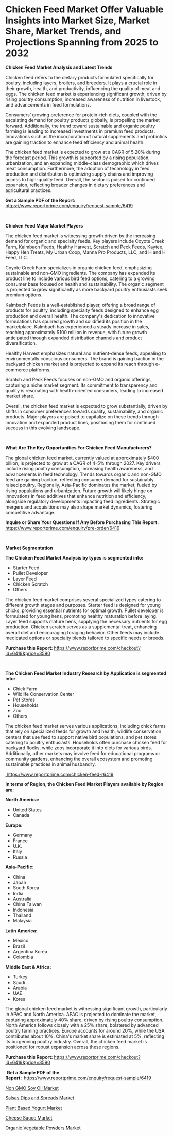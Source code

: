 <p><h1>Chicken Feed Market Offer Valuable Insights into Market Size, Market Share, Market Trends, and Projections Spanning from 2025 to 2032</h1></p><p><strong>Chicken Feed Market Analysis and Latest Trends</strong></p>
<p><p>Chicken feed refers to the dietary products formulated specifically for poultry, including layers, broilers, and breeders. It plays a crucial role in their growth, health, and productivity, influencing the quality of meat and eggs. The chicken feed market is experiencing significant growth, driven by rising poultry consumption, increased awareness of nutrition in livestock, and advancements in feed formulations.</p><p>Consumers’ growing preference for protein-rich diets, coupled with the escalating demand for poultry products globally, is propelling the market forward. Additionally, the trend toward sustainable and organic poultry farming is leading to increased investments in premium feed products. Innovations such as the incorporation of natural supplements and probiotics are gaining traction to enhance feed efficiency and animal health.</p><p>The chicken feed market is expected to grow at a CAGR of 5.20% during the forecast period. This growth is supported by a rising population, urbanization, and an expanding middle-class demographic which drives meat consumption. Furthermore, the adoption of technology in feed production and distribution is optimizing supply chains and improving access to high-quality feed. Overall, the sector is poised for continued expansion, reflecting broader changes in dietary preferences and agricultural practices.</p></p>
<p><strong>Get a Sample PDF of the Report:&nbsp;</strong> <a href="https://www.reportprime.com/enquiry/request-sample/6419?utm_campaign=1133&utm_medium=2&utm_source=Github&utm_content=ia&utm_term=19032025&utm_id=chicken-feed">https://www.reportprime.com/enquiry/request-sample/6419</a></p>
<p>&nbsp;</p>
<p><strong>Chicken Feed Major Market Players</strong></p>
<p><p>The chicken feed market is witnessing growth driven by the increasing demand for organic and specialty feeds. Key players include Coyote Creek Farm, Kalmbach Feeds, Healthy Harvest, Scratch and Peck Feeds, Kaytee, Happy Hen Treats, My Urban Coop, Manna Pro Products, LLC, and H and H Feed, LLC.</p><p>Coyote Creek Farm specializes in organic chicken feed, emphasizing sustainable and non-GMO ingredients. The company has expanded its product line to include various bird feed options, catering to a growing consumer base focused on health and sustainability. The organic segment is projected to grow significantly as more backyard poultry enthusiasts seek premium options.</p><p>Kalmbach Feeds is a well-established player, offering a broad range of products for poultry, including specialty feeds designed to enhance egg production and overall health. The company's dedication to innovative formulations has spurred growth and solidified its position in the marketplace. Kalmbach has experienced a steady increase in sales, reaching approximately $100 million in revenue, with future growth anticipated through expanded distribution channels and product diversification.</p><p>Healthy Harvest emphasizes natural and nutrient-dense feeds, appealing to environmentally conscious consumers. The brand is gaining traction in the backyard chicken market and is projected to expand its reach through e-commerce platforms.</p><p>Scratch and Peck Feeds focuses on non-GMO and organic offerings, capturing a niche market segment. Its commitment to transparency and quality is resonating with health-oriented consumers, leading to increased market share.</p><p>Overall, the chicken feed market is expected to grow substantially, driven by shifts in consumer preferences towards quality, sustainability, and organic products. Major players are poised to capitalize on these trends through innovation and expanded product lines, positioning them for continued success in this evolving landscape.</p></p>
<p>&nbsp;</p>
<p><strong>What Are The Key Opportunities For Chicken Feed Manufacturers?</strong></p>
<p><p>The global chicken feed market, currently valued at approximately $400 billion, is projected to grow at a CAGR of 4-5% through 2027. Key drivers include rising poultry consumption, increasing health awareness, and advancements in feed technology. Trends towards organic and non-GMO feed are gaining traction, reflecting consumer demand for sustainably raised poultry. Regionally, Asia-Pacific dominates the market, fueled by rising populations and urbanization. Future growth will likely hinge on innovations in feed additives that enhance nutrition and efficiency, alongside regulatory developments impacting feed ingredients. Strategic mergers and acquisitions may also shape market dynamics, fostering competitive advantage.</p></p>
<p><strong>Inquire or Share Your Questions If Any Before Purchasing This Report:</strong> <a href="https://www.reportprime.com/enquiry/pre-order/6419?utm_campaign=1133&utm_medium=2&utm_source=Github&utm_content=ia&utm_term=19032025&utm_id=chicken-feed">https://www.reportprime.com/enquiry/pre-order/6419</a></p>
<p>&nbsp;</p>
<p><strong>Market Segmentation</strong></p>
<p><strong>The Chicken Feed Market Analysis by types is segmented into:</strong></p>
<p><ul><li>Starter Feed</li><li>Pullet Developer</li><li>Layer Feed</li><li>Chicken Scratch</li><li>Others</li></ul></p>
<p><p>The chicken feed market comprises several specialized types catering to different growth stages and purposes. Starter feed is designed for young chicks, providing essential nutrients for optimal growth. Pullet developer is formulated for young hens, promoting healthy maturation before laying. Layer feed supports mature hens, supplying the necessary nutrients for egg production. Chicken scratch serves as a supplemental treat, enhancing overall diet and encouraging foraging behavior. Other feeds may include medicated options or specialty blends tailored to specific needs or breeds.</p></p>
<p><strong>Purchase this Report:&nbsp;</strong><a href="https://www.reportprime.com/checkout?id=6419&price=3590&utm_campaign=1133&utm_medium=2&utm_source=Github&utm_content=ia&utm_term=19032025&utm_id=chicken-feed">https://www.reportprime.com/checkout?id=6419&price=3590</a></p>
<p>&nbsp;</p>
<p><strong>The Chicken Feed Market Industry Research by Application is segmented into:</strong></p>
<p><ul><li>Chick Farm</li><li>Wildlife Conservation Center</li><li>Pet Stores</li><li>Households</li><li>Zoo</li><li>Others</li></ul></p>
<p><p>The chicken feed market serves various applications, including chick farms that rely on specialized feeds for growth and health, wildlife conservation centers that use feed to support native bird populations, and pet stores catering to poultry enthusiasts. Households often purchase chicken feed for backyard flocks, while zoos incorporate it into diets for various birds. Additionally, other markets may involve feed for educational programs or community gardens, enhancing the overall ecosystem and promoting sustainable practices in animal husbandry.</p></p>
<p><a href="https://www.reportprime.com/chicken-feed-r6419?utm_campaign=1133&utm_medium=2&utm_source=Github&utm_content=ia&utm_term=19032025&utm_id=chicken-feed">&nbsp;https://www.reportprime.com/chicken-feed-r6419</a></p>
<p><strong>In terms of Region, the Chicken Feed Market Players available by Region are:</strong></p>
<p>
    <p> <strong> North America: </strong>
        <ul>
            <li>United States</li>
            <li>Canada</li>
        </ul>
        </p> 
    <p> <strong> Europe: </strong>
        <ul>
            <li>Germany</li>
            <li>France</li>
            <li>U.K.</li>
            <li>Italy</li>
            <li>Russia</li>
        </ul>
        </p> 
    <p> <strong> Asia-Pacific: </strong>
        <ul>
            <li>China</li>
            <li>Japan</li>
            <li>South Korea</li>
            <li>India</li>
            <li>Australia</li>
            <li>China Taiwan</li>
            <li>Indonesia</li>
            <li>Thailand</li>
            <li>Malaysia</li>
        </ul>
        </p> 
    <p> <strong> Latin America: </strong>
        <ul>
            <li>Mexico</li>
            <li>Brazil</li>
            <li>Argentina Korea</li>
            <li>Colombia</li>
        </ul>
        </p> 
    <p> <strong> Middle East & Africa: </strong>
        <ul>
            <li>Turkey</li>
            <li>Saudi</li>
            <li>Arabia</li>
            <li>UAE</li>
            <li>Korea</li>
        </ul>
    </p>
    </p>
<p><p>The global chicken feed market is witnessing significant growth, particularly in APAC and North America. APAC is projected to dominate the market, capturing approximately 40% share, driven by rising poultry consumption. North America follows closely with a 25% share, bolstered by advanced poultry farming practices. Europe accounts for around 20%, while the USA contributes about 10%. China's market share is estimated at 5%, reflecting its burgeoning poultry industry. Overall, the chicken feed market is positioned for robust expansion across these regions.</p></p>
<p><strong>Purchase this Report: </strong><a href="https://www.reportprime.com/checkout?id=6419&price=3590&utm_campaign=1133&utm_medium=2&utm_source=Github&utm_content=ia&utm_term=19032025&utm_id=chicken-feed">https://www.reportprime.com/checkout?id=6419&price=3590</a></p>
<p>&nbsp;<strong>Get a Sample PDF of the Report:&nbsp;&nbsp;</strong><a href="https://www.reportprime.com/enquiry/request-sample/6419?utm_campaign=1133&utm_medium=2&utm_source=Github&utm_content=ia&utm_term=19032025&utm_id=chicken-feed">https://www.reportprime.com/enquiry/request-sample/6419</a></p>
<p><strong></strong></p>
<p><p><a href="https://github.com/knipsfilip8f/Market-Research-Report-List-1/blob/main/non-gmo-soy-oil-market.md?utm_campaign=1133&utm_medium=2&utm_source=Github&utm_content=ia&utm_term=19032025&utm_id=chicken-feed">Non GMO Soy Oil Market</a></p><p><a href="https://github.com/ogbadujonito22/Market-Research-Report-List-1/blob/main/salsas-dips-and-spreads-market.md?utm_campaign=1133&utm_medium=2&utm_source=Github&utm_content=ia&utm_term=19032025&utm_id=chicken-feed">Salsas Dips and Spreads Market</a></p><p><a href="https://github.com/dovbusmrking/Market-Research-Report-List-1/blob/main/plant-based-yogurt-market.md?utm_campaign=1133&utm_medium=2&utm_source=Github&utm_content=ia&utm_term=19032025&utm_id=chicken-feed">Plant Based Yogurt Market</a></p><p><a href="https://github.com/ghimergela93/Market-Research-Report-List-1/blob/main/cheese-sauce-market.md?utm_campaign=1133&utm_medium=2&utm_source=Github&utm_content=ia&utm_term=19032025&utm_id=chicken-feed">Cheese Sauce Market</a></p><p><a href="https://github.com/azetehhasle/Market-Research-Report-List-1/blob/main/organic-vegetable-powders-market.md?utm_campaign=1133&utm_medium=2&utm_source=Github&utm_content=ia&utm_term=19032025&utm_id=chicken-feed">Organic Vegetable Powders Market</a></p></p>